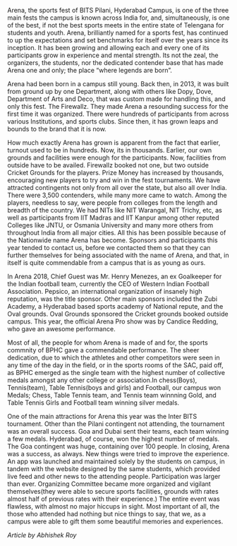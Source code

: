 <!-- TITLE: Arena -->

Arena, the sports fest of BITS Pilani, Hyderabad Campus, is one of the three main  fests the campus is known across India for, and, simultaneously, is one of the best, if not the best sports meets in the entire state of Telengana for students and youth. Arena, brilliantly named for a sports fest, has continued to up the expectations and set benchmarks for itself over the years since its inception. It has been growing and allowing each and every one of its participants grow in experience and mental strength. Its not the zeal, the organizers, the students, nor the dedicated contender base that has made Arena one and only; the place “where legends are born”.
 
Arena had been born in a campus still young. Back then, in 2013, it was built from ground up by one Department, along with others like Dopy, Dove, Department of Arts and Deco, that was custom made for handling this, and only this fest. The Firewallz. They made Arena a resounding success for the first time it was organized. There were hundreds of participants from across various Institutions, and sports clubs. Since then, it has grown leaps and bounds to the brand that it is now.

How much exactly Arena has grown is apparent from the fact that earlier, turnout used to be in hundreds. Now, its in thousands. Earlier, our own grounds and facilities were enough for the participants. Now, facilities from outside have to be availed. Firewallz booked not one, but two outside Cricket Grounds for the players. Prize Money has increased by thousands, encouraging new players to try and win in the fest tournaments. We have attracted contingents not only from all over the state, but also all over India. There were 3,500 contenders, while many more came to watch. Among the players, needless to say, were people from colleges from the length and breadth of the country. We had NITs like NIT Warangal, NIT Trichy, etc, as well as participants from IIT Madras and IIT Kanpur among other reputed Colleges like JNTU, or Osmania University and many more others from throughout India from all major cities. All this has been possible because of the Nationwide name Arena has become. Sponsors and participants this year tended to contact us, before we contacted them so that they can further themselves for being associated with the name of Arena, and that, in itself is quite commendable from a campus that is as young as ours.

In Arena 2018, Chief Guest was Mr. Henry Menezes, an ex Goalkeeper for the Indian football team, currently the CEO of Western Indian Football Association. Pepsico, an international organization of insanely high reputation, was the title sponsor. Other main sponsors included the Zubi Academy, a Hyderabad based sports academy of National repute, and the Oval grounds. Oval Grounds sponsored the Cricket grounds booked outside campus. This year, the official Arena Pro show was by Candice Redding, who gave an awesome  performance.

Most of all, the people for whom Arena is made of and for, the sports commnity of BPHC gave a commendable performance. The sheer dedication, due to which the athletes and other competitors were seen in any time of the day in the field, or in the sports rooms of the SAC, paid off, as BPHC emerged as the single team with the highest number of collective medals amongst any other college or association.In chess(Boys), Tennis(team), Table Tennis(boys and girls) and Football, our campus won Medals; Chess, Table Tennis team, and Tennis team winnning Gold, and Table Tennis Girls and Football team winning silver medals.

One of the main attractions for Arena this year was the Inter BITS tournament. Other than the Pilani contingent not attending, the tournament was an overall success. Goa and Dubai sent their teams, each team winning a few medals. Hyderabad, of course, won the highest number of medals. The Goa contingent was huge, containing over 100 people.
In closing, Arena was a success, as always. New things were tried to improve the experience. An app was launched and maintained solely by the students on campus, in tandem with the website designed by the same students, which provided live feed and other news to the attending people. Participation was larger than ever. Organizing Committee became more organized and vigilant themselves(they were able to secure sports facilities, grounds with rates almost half of previous rates with their experience.) The entire event was flawless, with almost no major hiccups in sight. Most important of all, the those who attended had nothing but nice things to say, that we, as a campus were able to gift them some beautiful memories and experiences.

*Article by Abhishek Roy*
